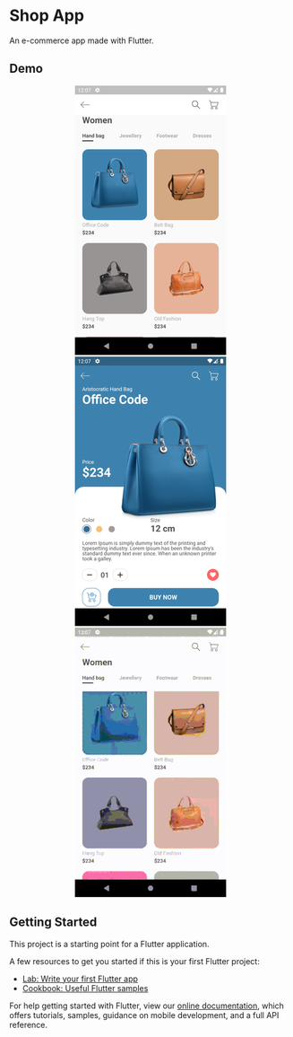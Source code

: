 # Shop App

An e-commerce app made with Flutter.

## Demo

<p align="center">
    <img src="https://github.com/RicardoMorato/eCommerceApp/blob/master/demo/homeScreen.png" alt="Home Screen" />
    <img src="https://github.com/RicardoMorato/eCommerceApp/blob/master/demo/detailScreen.png" alt="Detail Screen" />
    <img src="https://github.com/RicardoMorato/eCommerceApp/blob/master/navigation.gif" alt="Gif animation of the navigation on the app" />
</p>

## Getting Started

This project is a starting point for a Flutter application.

A few resources to get you started if this is your first Flutter project:

- [Lab: Write your first Flutter app](https://flutter.dev/docs/get-started/codelab)
- [Cookbook: Useful Flutter samples](https://flutter.dev/docs/cookbook)

For help getting started with Flutter, view our
[online documentation](https://flutter.dev/docs), which offers tutorials,
samples, guidance on mobile development, and a full API reference.
